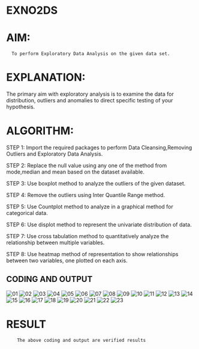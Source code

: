 # EXNO2DS
# AIM:
      To perform Exploratory Data Analysis on the given data set.
      
# EXPLANATION:
  The primary aim with exploratory analysis is to examine the data for distribution, outliers and anomalies to direct specific testing of your hypothesis.
  
# ALGORITHM:
STEP 1: Import the required packages to perform Data Cleansing,Removing Outliers and Exploratory Data Analysis.

STEP 2: Replace the null value using any one of the method from mode,median and mean based on the dataset available.

STEP 3: Use boxplot method to analyze the outliers of the given dataset.

STEP 4: Remove the outliers using Inter Quantile Range method.

STEP 5: Use Countplot method to analyze in a graphical method for categorical data.

STEP 6: Use displot method to represent the univariate distribution of data.

STEP 7: Use cross tabulation method to quantitatively analyze the relationship between multiple variables.

STEP 8: Use heatmap method of representation to show relationships between two variables, one plotted on each axis.

## CODING AND OUTPUT
![01](https://github.com/user-attachments/assets/8f4d07c5-fa48-49ea-b642-e6e808925c20)
![02](https://github.com/user-attachments/assets/6a9c9ba2-436b-411a-8fd8-870074927289)
![03](https://github.com/user-attachments/assets/01c4e05f-8fda-4e75-a11e-9923bb076d53)
![04](https://github.com/user-attachments/assets/1d747a52-d4f3-40a4-b0bd-444edf4547aa)
![05](https://github.com/user-attachments/assets/a51620b2-adca-4c5d-bc61-78226856af52)
![06](https://github.com/user-attachments/assets/162febb0-a6b6-49ee-ba76-d12233e93cbd)
![07](https://github.com/user-attachments/assets/b096a08e-8a71-4c39-9365-cddf19154422)
![08](https://github.com/user-attachments/assets/5752cfa0-2544-455b-9450-bf249edf6823)
![09](https://github.com/user-attachments/assets/6497b1c4-7f7d-4ce0-85de-d5c054845e8f)
![10](https://github.com/user-attachments/assets/ff0e4b88-2153-4392-b04c-26b43f17c6b3)
![11](https://github.com/user-attachments/assets/adf1b8d8-05ef-4b13-a629-998b5c59da11)
![12](https://github.com/user-attachments/assets/35711639-7765-4cc7-8e8c-3e8029775325)
![13](https://github.com/user-attachments/assets/ea38d2e1-1e64-4c3e-8bab-bbde27ba2273)
![14](https://github.com/user-attachments/assets/1d3b9e73-5eb2-4164-8cc1-3eeb851ae504)
![15](https://github.com/user-attachments/assets/2634bbda-d48d-4c0e-8d0b-2542f4badd91)
![16](https://github.com/user-attachments/assets/dece306f-3800-4363-899d-03b6880442e9)
![17](https://github.com/user-attachments/assets/80b8e815-79dc-4316-8634-6691171b6a23)
![18](https://github.com/user-attachments/assets/485ef72a-e9cb-4ddf-9809-af1a58699378)
![19](https://github.com/user-attachments/assets/3627ec21-637b-4856-be59-3c597b5d483e)
![20](https://github.com/user-attachments/assets/7c76878a-12b0-4f11-8c5e-4ba4b391b340)
![21](https://github.com/user-attachments/assets/a9aa11f8-f1d9-4251-9c44-e4845179ab3a)
![22](https://github.com/user-attachments/assets/eef54d4c-b210-4232-86c7-feaa22d94afe)
![23](https://github.com/user-attachments/assets/685f7e90-1436-4fa2-addf-131cb50a3f71)


# RESULT
        The above coding and output are verified results
